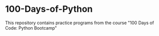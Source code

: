 # 100-Days-of-Python
This repository contains practice programs from the course "100 Days of Code: Python Bootcamp"
